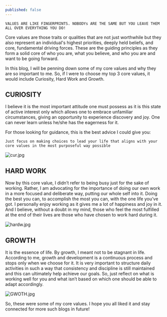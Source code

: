 ```yaml
---
published: false
---
```


	VALUES ARE LIKE FINGERPRINTS. NOBODYs ARE THE SAME BUT YOU LEAVE THEM ALL OVER EVERYTHING YOU DO!
    
Core values are those traits or qualities that are not just worthwhile but they also represent an individual's highest priorities, deeply held beliefs, and core, fundamental driving forces. These are the guiding principles as they form a solid core of who you are, what you believe, and who you are and want to be going forward.

In this blog, I will be penning down some of my core values and why they are so important to me. So, if I were to choose my top 3 core values, it would include Curiosity, Hard Work and Growth.

## CURIOSITY

I believe it is the most important attitude one must possess as it is this state of active interest only which allows one to embrace unfamiliar circumstances, giving an opportunity to experience discovery and joy. One can never learn unless he/she has the eagerness for it. 

For those looking for guidance, this is the best advice I could give you:

	Just focus on making choices to lead your life that aligns with your core values in the most purposeful way possible

![cur.jpg]({{site.baseurl}}/_posts/cur.jpg)

## HARD WORK

Now by this core value, I didn’t refer to being busy just for the sake of working. Rather, I am advocating for the importance of doing our own work in a more focused and deliberate way, putting our whole self into it. Doing the best you can, to accomplish the most you can, with the one life you’ve got. I personally enjoy working as it gives me a lot of happiness and joy in it. And I believe, without a doubt in my mind, those who feel the most fulfilled at the end of their lives are those who have chosen to work hard during it.

![hardw.jpg]({{site.baseurl}}/_posts/hardw.jpg)

## GROWTH

It is the essence of life. By growth, I meant not to be stagnant in life. According to me, growth and development is a continuous process and stops only when we choose for it. It is very important to structure daily activities in such a way that consistency and discipline is still maintained and this can ultimately help achieve our goals. So, just reflect on what is working well for you and what isn’t based on which one should be able to adapt accordingly.

![GWOTH.jpg]({{site.baseurl}}/_posts/GWOTH.jpg)


So, these were some of my core values. I hope you all liked it and stay connected for more such blogs in future!


